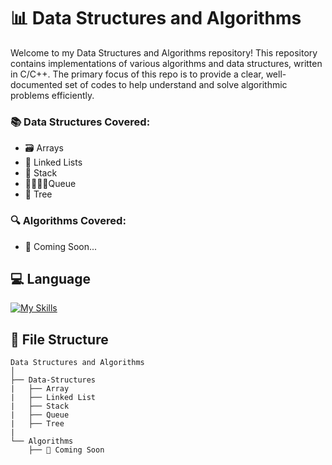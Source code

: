 # 📊 Data Structures and Algorithms

Welcome to my Data Structures and Algorithms repository! This repository contains implementations of various algorithms and data structures, written in C/C++. The primary focus of this repo is to provide a clear, well-documented set of codes to help understand and solve algorithmic problems efficiently.

### 📚 Data Structures Covered:
- 🗃️ Arrays
- 🔗 Linked Lists
- 🍔 Stack
- 🚶‍♂️🚶‍♀Queue
- 🌳 Tree

### 🔍 Algorithms Covered:
- 🚧 Coming Soon...

## 💻 Language
[![My Skills](https://skillicons.dev/icons?i=cpp&perline=6&theme=dark)](https://skillicons.dev)

## 📂 File Structure

```plaintext
Data Structures and Algorithms
│
├── Data-Structures
|   ├── Array
|   ├── Linked List
|   ├── Stack
|   ├── Queue
|   ├── Tree
|
└── Algorithms
    ├── 🚧 Coming Soon
